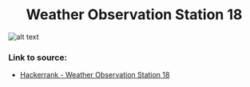 <h1 align="center">Weather Observation Station 18</h1>

![alt text](https://images2.imgbox.com/7f/24/4zixJRml_o.png?raw=true)

### Link to source: 
- <a href="https://www.hackerrank.com/challenges/weather-observation-station-18/problem">Hackerrank - Weather Observation Station 18</a>

